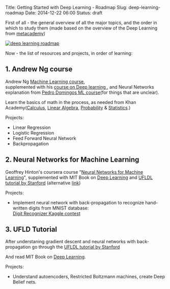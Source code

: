 Title: Getting Started with Deep Learning - Roadmap
Slug: deep-learning-roadmap
Date: 2014-12-22 06:00
Status: draft

First of all - the general overview of all the major topics, and the order in which to study them
(made based on the overview of the Deep Learning from [metacademy](http://metacademy.org/roadmaps/rgrosse/deep_learning))

[![deep learning roadmap](/images/deep-learning/deep-learning-roadmap.png)](/images/deep-learning/deep-learning-roadmap.png)

Now - the list of resources and projects, in order of learning:


##  1. Andrew Ng course
Andrew Ng [Machine Learning course](https://www.coursera.org/course/ml),  
supplemented with his [course on Deep learning ](http://openclassroom.stanford.edu/MainFolder/CoursePage.php?course=ufldl), and Neural Networks explanation from [Pedro Domingos ML course](https://class.coursera.org/machlearning-001/lecture/preview)(for things that are unclear).

Learn the basics of math in the process, as needed from Khan Academy([Calculus](http://www.youtube.com/playlist?list=PL19E79A0638C8D449), [Linear Algebra](http://www.youtube.com/playlist?list=PLFD0EB975BA0CC1E0), [Probability](http://www.youtube.com/playlist?list=PLC58778F28211FA19) & [Statistics](http://www.youtube.com/playlist?list=PL1328115D3D8A2566).)

Projects:

- Linear Regression
- Logistic Regression
- Feed Forward Neural Network
- Backpropagation


## 2. Neural Networks for Machine Learning
Geoffrey Hinton's coursera course "[Neural Networks for Machine Learning](https://class.coursera.org/neuralnets-2012-001/lecture)", supplemented with  MIT Book on [Deep Learning](http://www.iro.umontreal.ca/~bengioy/dlbook/) and [UFLDL tutorial by Stanford](http://deeplearning.stanford.edu/wiki/index.php/UFLDL_Tutorial) (alternative [link](http://deeplearning.stanford.edu/tutorial/))

Projects:

- Implement neural network with back-propagation to recognize hand-written digits from MNIST database:  
  [Digit Recognizer Kaggle contest](http://www.kaggle.com/c/digit-recognizer)

## 3. UFLD Tutorial
After understaning gradient descent and neural networks with back-propagation go through the [UFLDL tutorial by Stanford](http://deeplearning.stanford.edu/wiki/index.php/UFLDL_Tutorial)

And read MIT Book on [Deep Learning](http://www.iro.umontreal.ca/~bengioy/dlbook/).

Projects:

- Understand autoencoders, Restricted Boltzmann machines, create Deep Belief nets.


 
